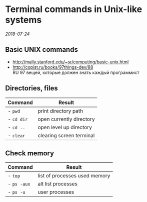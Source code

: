 # Terminal commands in Unix-like systems

_2018-07-24_

##  Basic UNIX commands 

- http://mally.stanford.edu/~sr/computing/basic-unix.html
- http://copist.ru/books/97things-dev/88  
RU 97 вещей, которые должен знать каждый программист
## Directories, files
| Command | Result
|       --|                 --|
|- `pwd`| print directory path
|- `cd dir` | open currently directory
|- `cd ..`| open level up directory
|- `clear`| clearing screen terminal


## Check memory
|Command | Result
|--|--|
|- `top`| list of processes used memory|
|- `ps -aux`| alt list processes|
|- `ps -u`| user processes|



